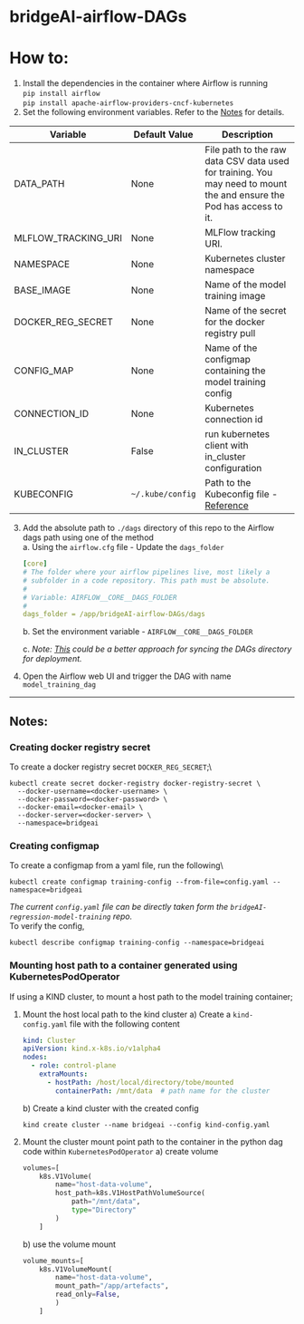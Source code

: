 # bridgeAI-airflow-DAGs

# How to:
1. Install the dependencies in the container where Airflow is running\
    `pip install airflow`\
    `pip install apache-airflow-providers-cncf-kubernetes`
2. Set the following environment variables. Refer to the [Notes](#notes) for details.

| Variable            | Default Value    | Description                                                                                                                                   |
|---------------------|------------------|-----------------------------------------------------------------------------------------------------------------------------------------------|
| DATA_PATH           | None             | File path to the raw data CSV data used for training. You may need to mount the and ensure the Pod has access to it.                          |
| MLFLOW_TRACKING_URI | None             | MLFlow tracking URI.                                                                                                                          |
| NAMESPACE           | None             | Kubernetes cluster namespace                                                                                                                  |
| BASE_IMAGE          | None             | Name of the model training image                                                                                                              |
| DOCKER_REG_SECRET   | None             | Name of the secret for the docker registry pull                                                                                               |
| CONFIG_MAP          | None             | Name of the configmap containing the model training config                                                                                    |
| CONNECTION_ID       | None             | Kubernetes connection id                                                                                                                      |
| IN_CLUSTER          | False            | run kubernetes client with in_cluster configuration                                                                                           |
| KUBECONFIG          | `~/.kube/config` | Path to the Kubeconfig file - [Reference](https://airflow.apache.org/docs/apache-airflow-providers-cncf-kubernetes/stable/operators.html#id3) |

3. Add the absolute path to `./dags` directory of this repo to the Airflow dags path using one of the method\
    a. Using the `airflow.cfg` file - Update the `dags_folder`
    ```yaml
    [core]
    # The folder where your airflow pipelines live, most likely a
    # subfolder in a code repository. This path must be absolute.
    #
    # Variable: AIRFLOW__CORE__DAGS_FOLDER
    #
    dags_folder = /app/bridgeAI-airflow-DAGs/dags
    ```
    b. Set the environment variable - `AIRFLOW__CORE__DAGS_FOLDER`

    c. *Note: [This](https://airflow.apache.org/docs/helm-chart/stable/manage-dags-files.html#mounting-dags-using-git-sync-sidecar-with-persistence-enabled) could be a better approach for syncing the DAGs directory for deployment.*

4. Open the Airflow web UI and trigger the DAG with name `model_training_dag`

---
## Notes:

### Creating docker registry secret
To create a docker registry secret `DOCKER_REG_SECRET`;\
```shell
kubectl create secret docker-registry docker-registry-secret \
  --docker-username=<docker-username> \
  --docker-password=<docker-password> \
  --docker-email=<docker-email> \
  --docker-server=<docker-server> \
  --namespace=bridgeai
```
### Creating configmap
To create a configmap from a yaml file, run the following\
```shell
kubectl create configmap training-config --from-file=config.yaml --namespace=bridgeai
```
*The current `config.yaml` file can be directly taken form the
`bridgeAI-regression-model-training` repo.*\
To verify the config,
```shell
kubectl describe configmap training-config --namespace=bridgeai
````

### Mounting host path to a container generated using KubernetesPodOperator 

If using a KIND cluster, to mount a host path to the model training container;
1. Mount the host local path to the kind cluster
    a) Create a `kind-config.yaml` file with the following content
    ```yaml
    kind: Cluster
    apiVersion: kind.x-k8s.io/v1alpha4
    nodes:
      - role: control-plane
        extraMounts:
          - hostPath: /host/local/directory/tobe/mounted
            containerPath: /mnt/data  # path name for the cluster
    ```
    b) Create a kind cluster with the created config
    ```shell
   kind create cluster --name bridgeai --config kind-config.yaml
    ```
2. Mount the cluster mount point path to the container in the python dag code within `KubernetesPodOperator`
    a) create volume
    ```python
    volumes=[
        k8s.V1Volume(
            name="host-data-volume",
            host_path=k8s.V1HostPathVolumeSource(
                path="/mnt/data",
                type="Directory"
            )
        ]
    ```
    b)  use the volume mount
    ```python
    volume_mounts=[
        k8s.V1VolumeMount(
            name="host-data-volume",
            mount_path="/app/artefacts",
            read_only=False,
            )
        ]
    ```

